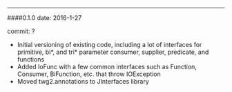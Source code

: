 --------
####0.1.0
date: 2016-1-27

commit: ?

* Initial versioning of existing code, including a lot of interfaces for primitive, bi*, and tri* parameter consumer, supplier, predicate, and functions
* Added IoFunc with a few common interfaces such as Function, Consumer, BiFunction, etc. that throw IOException
* Moved twg2.annotations to JInterfaces library